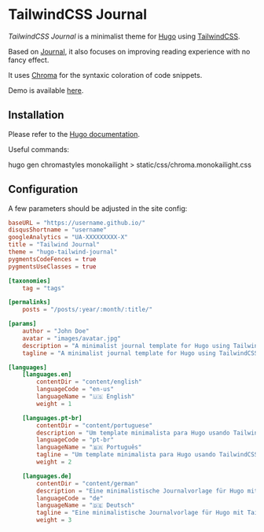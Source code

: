 # TailwindCSS Journal

_TailwindCSS Journal_ is a minimalist theme for [Hugo](https://gohugo.io) using [TailwindCSS](https://tailwindcss.com).

Based on [Journal](https://dashdashzako.github.io/hugo-journal-demo/), it also focuses on improving reading experience with no fancy effect.

It uses [Chroma](https://gohugo.io/content-management/syntax-highlighting/) for the syntaxic coloration of code snippets.

Demo is available [here](https://ianrodrigues.github.io/hugo-tailwind-journal-demo/).

## Installation

Please refer to the [Hugo documentation](https://gohugo.io/themes/installing/).


Useful commands:

hugo gen chromastyles monokailight > static/css/chroma.monokailight.css



## Configuration

A few parameters should be adjusted in the site config:

```toml
baseURL = "https://username.github.io/"
disqusShortname = "username"
googleAnalytics = "UA-XXXXXXXXX-X"
title = "Tailwind Journal"
theme = "hugo-tailwind-journal"
pygmentsCodeFences = true
pygmentsUseClasses = true

[taxonomies]
    tag = "tags"

[permalinks]
    posts = "/posts/:year/:month/:title/"

[params]
    author = "John Doe"
    avatar = "images/avatar.jpg"
    description = "A minimalist journal template for Hugo using TailwindCSS."
    tagline = "A minimalist journal template for Hugo using TailwindCSS."

[languages]
    [languages.en]
        contentDir = "content/english"
        languageCode = "en-us"
        languageName = "🇺🇸 English"
        weight = 1

    [languages.pt-br]
        contentDir = "content/portuguese"
        description = "Um template minimalista para Hugo usando TailwindCSS."
        languageCode = "pt-br"
        languageName = "🇧🇷 Português"
        tagline = "Um template minimalista para Hugo usando TailwindCSS."
        weight = 2

    [languages.de]
        contentDir = "content/german"
        description = "Eine minimalistische Journalvorlage für Hugo mit TailwindCSS."
        languageCode = "de"
        languageName = "🇩🇪 Deutsch"
        tagline = "Eine minimalistische Journalvorlage für Hugo mit TailwindCSS."
        weight = 3
```
